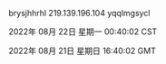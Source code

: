 brysjhhrhl 219.139.196.104 yqqlmgsycl

2022年 08月 22日 星期一 00:40:02 CST

2022年 08月 21日 星期日 16:40:02 GMT
